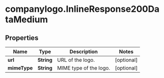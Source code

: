 # companylogo.InlineResponse200DataMedium

## Properties

Name | Type | Description | Notes
------------ | ------------- | ------------- | -------------
**url** | **String** | URL of the logo. | [optional] 
**mimeType** | **String** | MIME type of the logo. | [optional] 


